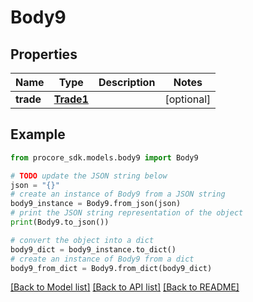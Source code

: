 # Body9


## Properties

Name | Type | Description | Notes
------------ | ------------- | ------------- | -------------
**trade** | [**Trade1**](Trade1.md) |  | [optional] 

## Example

```python
from procore_sdk.models.body9 import Body9

# TODO update the JSON string below
json = "{}"
# create an instance of Body9 from a JSON string
body9_instance = Body9.from_json(json)
# print the JSON string representation of the object
print(Body9.to_json())

# convert the object into a dict
body9_dict = body9_instance.to_dict()
# create an instance of Body9 from a dict
body9_from_dict = Body9.from_dict(body9_dict)
```
[[Back to Model list]](../README.md#documentation-for-models) [[Back to API list]](../README.md#documentation-for-api-endpoints) [[Back to README]](../README.md)


